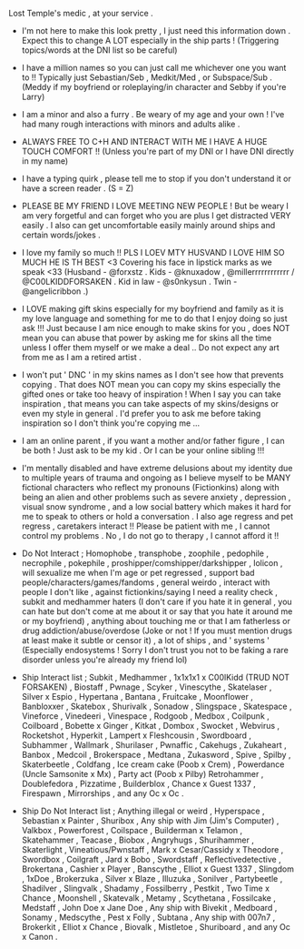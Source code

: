 Lost Temple's medic , at your service .

- I'm not here to make this look pretty , I just need this information down . Expect this to change A LOT especially in the ship parts ! (Triggering topics/words at the DNI list so be careful)

- I have a million names so you can just call me whichever one you want to !! Typically just Sebastian/Seb , Medkit/Med , or Subspace/Sub . (Meddy if my boyfriend or roleplaying/in character and Sebby if you're Larry)

- I am a minor and also a furry . Be weary of my age and your own ! I've had many rough interactions with minors and adults alike .

- ALWAYS FREE TO C+H AND INTERACT WITH ME I HAVE A HUGE TOUCH COMFORT !! (Unless you're part of my DNI or I have DNI directly in my name)

- I have a typing quirk , please tell me to stop if you don't understand it or have a screen reader . (S = Z)

- PLEASE BE MY FRIEND I LOVE MEETING NEW PEOPLE ! But be weary I am very forgetful and can forget who you are plus I get distracted VERY easily . I also can get uncomfortable easily mainly around ships and certain words/jokes . 

- I love my family so much !! PLS I LOEV MTY HUSVAND I LOVE HIM SO MUCH HE IS TH BEST <3 Covering his face in lipstick marks as we speak <33 (Husband - @forxstz . Kids - @knuxadow , @millerrrrrrrrrrrr / @C00LKIDDFORSAKEN . Kid in law - @s0nkysun . Twin - @angelicribbon .)

- I LOVE making gift skins especially for my boyfriend and family as it is my love language and something for me to do that I enjoy doing so just ask !!! Just because I am nice enough to make skins for you , does NOT mean you can abuse that power by asking me for skins all the time unless I offer them myself or we make a deal .. Do not expect any art from me as I am a retired artist .

- I won't put ' DNC ' in my skins names as I don't see how that prevents copying . That does NOT mean you can copy my skins especially the gifted ones or take too heavy of inspiration ! When I say you can take inspiration , that means you can take aspects of my skins/designs or even my style in general . I'd prefer you to ask me before taking inspiration so I don't think you're copying me ...

- I am an online parent , if you want a mother and/or father figure , I can be both ! Just ask to be my kid . Or I can be your online sibling !!!

- I'm mentally disabled and have extreme delusions about my identity due to multiple years of trauma and ongoing as I believe myself to be MANY fictional characters who reflect my pronouns (Fictionkins) along with being an alien and other problems such as severe anxiety , depression , visual snow syndrome , and a low social battery which makes it hard for me to speak to others or hold a conversation . I also age regress and pet regress , caretakers interact !! Please be patient with me , I cannot control my problems . No , I do not go to therapy , I cannot afford it !!

- Do Not Interact ; Homophobe , transphobe , zoophile , pedophile , necrophile , pokephile , proshipper/comshipper/darkshipper , lolicon , will sexualize me when I'm age or pet regressed , support bad people/characters/games/fandoms , general weirdo , interact with people I don't like , against fictionkins/saying I need a reality check , subkit and medhammer haters (I don't care if you hate it in general , you can hate but don't come at me about it or say that you hate it around me or my boyfriend) , anything about touching me or that I am fatherless or drug addiction/abuse/overdose (Joke or not ! If you must mention drugs at least make it subtle or censor it) , a lot of ships , and ' systems ' (Especially endosystems ! Sorry I don't trust you not to be faking a rare disorder unless you're already my friend lol)

- Ship Interact list ; Subkit , Medhammer , 1x1x1x1 x C00lKidd (TRUD NOT FORSAKEN) , Biostaff , Pwnage , Scyker , Vinescythe , Skatelaser , Silver x Espio , Hypertana , Bantana , Fruitcake , Moonflower , Banbloxxer , Skatebox , Shurivalk , Sonadow , Slingspace , Skatespace , Vineforce , Vinedeeri , Vinespace , Rodgoob , Medbox , Coilpunk , Coilboard , Bobette x Ginger , Kitkat , Dombox , Swocket , Webvirus , Rocketshot , Hyperkit , Lampert x Fleshcousin , Swordboard , Subhammer , Wallmark , Shurilaser , Pwnaffic , Cakehugs , Zukaheart , Banbox , Medcoil , Brokerspace , Medtana , Zukasword , Spive , Spilby , Skaterbeetle , Coldfang , Ice cream cake (Poob x Crem) , Powerdance (Uncle Samsonite x Mx) , Party act (Poob x Pilby) Retrohammer , Doublefedora , Pizzatime , Builderblox , Chance x Guest 1337 , Firespawn , Mirrorships , and any Oc x Oc .

- Ship Do Not Interact list ; Anything illegal or weird , Hyperspace , Sebastian x Painter , Shuribox , Any ship with Jim (Jim's Computer) , Valkbox , Powerforest , Coilspace , Builderman x Telamon , Skatehammer , Teacase , Biobox , Angryhugs , Shurihammer , Skaterlight , Vineatious/Pwnstaff , Mark x Cesar/Cassidy x Theodore , Swordbox , Coilgraft , Jard x Bobo , Swordstaff , Reflectivedetective , Brokertana , Cashier x Player , Banscythe , Elliot x Guest 1337 , Slingdom , 1xDoe , Brokerzuka , Silver x Blaze , Illuzuka , Sonilver , Partybeetle , Shadilver , Slingvalk , Shadamy , Fossilberry , Pestkit , Two Time x Chance , Moonshell , Skatevalk , Metamy , Scythetana , Fossilcake , Medstaff , John Doe x Jane Doe , Any ship with Bivekit , Medboard , Sonamy , Medscythe , Pest x Folly , Subtana , Any ship with 007n7 , Brokerkit , Elliot x Chance , Biovalk , Mistletoe , Shuriboard , and any Oc x Canon .
